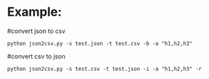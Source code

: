 Example:
===========

#convert json to csv

    python json2csv.py -s test.json -t test.csv -b -a "h1,h2,h3"

#convert csv to json

    python json2csv.py -s test.csv -t test.json -i -a "h1,h2,h3" -r
